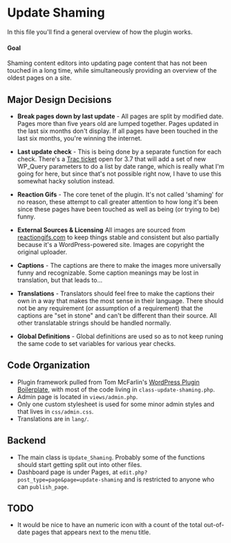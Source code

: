 # Update Shaming

In this file you'll find a general overview of how the plugin works.

#### Goal
Shaming content editors into updating page content that has not been touched in a long time, while simultaneously providing an overview of the oldest pages on a site.

## Major Design Decisions
* **Break pages down by last update** - All pages are split by modified date. Pages more than five years old are lumped together. Pages updated in the last six months don't display. If all pages have been touched in the last six months, you're winning the internet.

* **Last update check** - This is being done by a separate function for each check. There's a [Trac ticket](https://core.trac.wordpress.org/ticket/18694) open for 3.7 that will add a set of new WP_Query parameters to do a list by date range, which is really what I'm going for here, but since that's not possible right now, I have to use this somewhat hacky solution instead.

* **Reaction Gifs** - The core tenet of the plugin. It's not called 'shaming' for no reason, these attempt to call greater attention to how long it's been since these pages have been touched as well as being (or trying to be) funny.

* **External Sources & Licensing** All images are sourced from [reactiongifs.com](http://reactiongifs.com) to keep things stable and consistent but also partially because it's a WordPress-powered site. Images are copyright the original uploader.

* **Captions** - The captions are there to make the images more universally funny and recognizable. Some caption meanings may be lost in translation, but that leads to...

* **Translations** - Translators should feel free to make the captions their own in a way that makes the most sense in their language. There should not be any requirement (or assumption of a requirement) that the captions are "set in stone" and can't be different than their source. All other translatable strings should be handled normally.

* **Global Definitions** - Global definitions are used so as to not keep runing the same code to set variables for various year checks.

## Code Organization
* Plugin framework pulled from Tom McFarlin's [WordPress Plugin Boilerplate](https://github.com/tommcfarlin/WordPress-Plugin-Boilerplate), with most of the code living in `class-update-shaming.php`.
* Admin page is located in `views/admin.php`.
* Only one custom stylesheet is used for some minor admin styles and that lives in `css/admin.css`.
* Translations are in `lang/`.

## Backend
* The main class is `Update_Shaming`. Probably some of the functions should start getting split out into other files.
* Dashboard page is under Pages, at `edit.php?post_type=page&page=update-shaming` and is restricted to anyone who can `publish_page`.

## TODO
* It would be nice to have an numeric icon with a count of the total out-of-date pages that appears next to the menu title.
